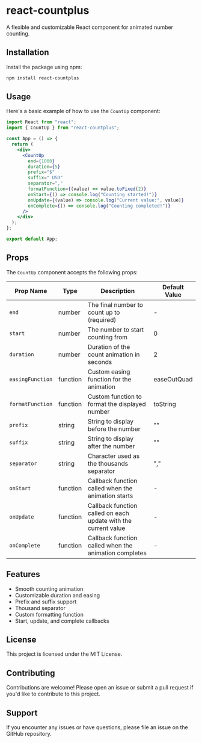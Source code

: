 # react-countplus

A flexible and customizable React component for animated number counting.

## Installation

Install the package using npm:

```bash
npm install react-countplus
```

## Usage

Here's a basic example of how to use the `CountUp` component:

```jsx
import React from "react";
import { CountUp } from "react-countplus";

const App = () => {
  return (
    <div>
      <CountUp
        end={1000}
        duration={5}
        prefix="$"
        suffix=" USD"
        separator=","
        formatFunction={(value) => value.toFixed(2)}
        onStart={() => console.log("Counting started!")}
        onUpdate={(value) => console.log("Current value:", value)}
        onComplete={() => console.log("Counting completed!")}
      />
    </div>
  );
};

export default App;
```

## Props

The `CountUp` component accepts the following props:

| Prop Name        | Type     | Description                                                     | Default Value |
| ---------------- | -------- | --------------------------------------------------------------- | ------------- |
| `end`            | number   | The final number to count up to (required)                      | -             |
| `start`          | number   | The number to start counting from                               | 0             |
| `duration`       | number   | Duration of the count animation in seconds                      | 2             |
| `easingFunction` | function | Custom easing function for the animation                        | easeOutQuad   |
| `formatFunction` | function | Custom function to format the displayed number                  | toString      |
| `prefix`         | string   | String to display before the number                             | ""            |
| `suffix`         | string   | String to display after the number                              | ""            |
| `separator`      | string   | Character used as the thousands separator                       | ","           |
| `onStart`        | function | Callback function called when the animation starts              | -             |
| `onUpdate`       | function | Callback function called on each update with the current value  | -             |
| `onComplete`     | function | Callback function called when the animation completes           | -             |

## Features

- Smooth counting animation
- Customizable duration and easing
- Prefix and suffix support
- Thousand separator
- Custom formatting function
- Start, update, and complete callbacks

## License

This project is licensed under the MIT License.

## Contributing

Contributions are welcome! Please open an issue or submit a pull request if you'd like to contribute to this project.

## Support

If you encounter any issues or have questions, please file an issue on the GitHub repository.